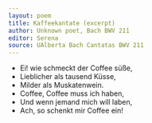 ```yaml
---
layout: poem
title: Kaffeekantate (excerpt)
author: Unknown poet, Bach BWV 211
editor: Serena
source: UAlberta Bach Cantatas BWV 211
---
```


- Ei! wie schmeckt der Coffee süße,
- Lieblicher als tausend Küsse,
- Milder als Muskatenwein.
- Coffee, Coffee muss ich haben,
- Und wenn jemand mich will laben,
- Ach, so schenkt mir Coffee ein!
